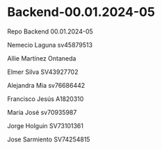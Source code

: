 # Backend-00.01.2024-05
Repo Backend 00.01.2024-05


Nemecio Laguna sv45879513






Allie Martínez Ontaneda

Elmer Silva SV43927702


Alejandra Mia sv76686442




Francisco Jesús A1820310

Maria José sv70935987

Jorge Holguin SV73101361


Jose Sarmiento SV74254815

